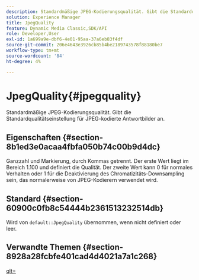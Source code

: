 ```yaml
---
description: Standardmäßige JPEG-Kodierungsqualität. Gibt die Standardqualitätseinstellung für JPEG-kodierte Antwortbilder an.
solution: Experience Manager
title: JpegQuality
feature: Dynamic Media Classic,SDK/API
role: Developer,User
exl-id: 1a699a9e-dbf6-4e01-95aa-37a6eb83f4df
source-git-commit: 206e4643e3926cb85b4be2189743578f88180be7
workflow-type: tm+mt
source-wordcount: '84'
ht-degree: 4%

---
```


# JpegQuality{#jpegquality}

Standardmäßige JPEG-Kodierungsqualität. Gibt die Standardqualitätseinstellung für JPEG-kodierte Antwortbilder an.

## Eigenschaften {#section-8b1ed3e0acaa4fbfa050b74c00b9d4dc}

Ganzzahl und Markierung, durch Kommas getrennt. Der erste Wert liegt im Bereich 1.100 und definiert die Qualität. Der zweite Wert kann 0 für normales Verhalten oder 1 für die Deaktivierung des Chromatizitäts-Downsampling sein, das normalerweise von JPEG-Kodierern verwendet wird.

## Standard {#section-60900c0fb8c54444b2361513232514db}

Wird von `default::JpegQuality` übernommen, wenn nicht definiert oder leer.

## Verwandte Themen {#section-8928a28fcbfe401cad4d4021a7a1c268}

[qlt=](../../../../../ir-api/http-protocol/image-rendering-api-ref/c-ir-http-protocol-ref/c-ir-http-protocol-command-reference/r-ir-qlt.md#reference-27b91c226eb241d0a14a29af3b3afdbd)

